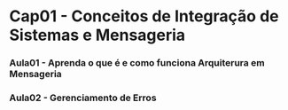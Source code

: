 # Cap01 - Conceitos de Integração de Sistemas e Mensageria

### Aula01 - Aprenda o que é e como funciona Arquiterura em Mensageria
### Aula02 - Gerenciamento de Erros